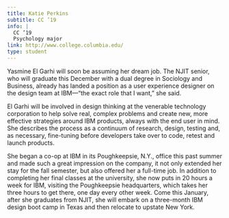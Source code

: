 ```yaml
---
title: Katie Perkins
subtitle: CC ’19
info: |
  CC ’19
  Psychology major
link: http://www.college.columbia.edu/
type: student
---
```


Yasmine El Garhi will soon be assuming her dream job. The NJIT senior, who will graduate this December with a dual degree in Sociology and Business, already has landed a position as a user experience designer on the design team at IBM—“the exact role that I want,” she said.

El Garhi will be involved in design thinking at the venerable technology corporation to help solve real, complex problems and create new, more effective strategies around IBM products, always with the end user in mind. She describes the process as a continuum of research, design, testing and, as necessary, fine-tuning before developers take over to code, retest and launch products.

She began a co-op at IBM in its Poughkeepsie, N.Y., office this past summer and made such a great impression on the company, it not only extended her stay for the fall semester, but also offered her a full-time job. In addition to completing her final classes at the university, she now puts in 20 hours a week for IBM, visiting the Poughkeepsie headquarters, which takes her three hours to get there, one day every other week. Come this January, after she graduates from NJIT, she will embark on a three-month IBM design boot camp in Texas and then relocate to upstate New York.